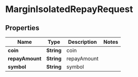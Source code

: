 

# MarginIsolatedRepayRequest


## Properties

| Name | Type | Description | Notes |
|------------ | ------------- | ------------- | -------------|
|**coin** | **String** | coin |  |
|**repayAmount** | **String** | repayAmount |  |
|**symbol** | **String** | symbol |  |



